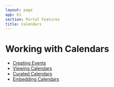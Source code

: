```yaml
---
layout: page
app: b1
section: Portal Features
title: Calendars
---
```


# Working with Calendars

<div id="videoContainer">
  <ul id="playlist">
      <li class="active"><a href="../../../videos/b1/calendars/create/output.mp4">Creating Events</a></li>
      <li><a href="../../../videos/b1/calendars/view/output.mp4">Viewing Calendars</a></li>
      <li><a href="../../../videos/b1/calendars/curated/output.mp4">Curated Calendars</a></li>
      <li><a href="../../../videos/b1/calendars/embed/output.mp4">Embedding Calendars</a></li>
  </ul>
</div>
